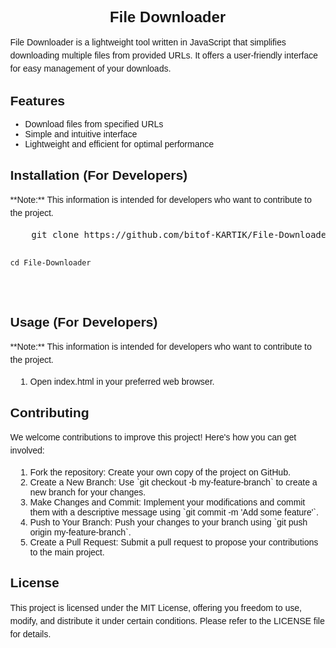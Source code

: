 <!DOCTYPE html>
<html lang="en">
<head>
  <meta charset="UTF-8">
  <meta name="viewport" content="width=device-width, initial-scale=1.0">
  <title>File Downloader</title>
  <style>
    body {
      font-family: Arial, sans-serif;
      margin: 2rem;
    }
    h1 {
      text-align: center;
      font-size: 1.5rem;
    }
    p {
      margin-bottom: 1rem;
      line-height: 1.5;
    }
    ol {
      padding-left: 2rem;
    }
    a {
      color: #007bff;
      text-decoration: none;
    }
    a:hover {
      text-decoration: underline;
    }
  </style>
</head>
<body>
  <h1>File Downloader</h1>
  <p>File Downloader is a lightweight tool written in JavaScript that simplifies downloading multiple files from provided URLs. It offers a user-friendly interface for easy management of your downloads.</p>

  <h2>Features</h2>
  <ul>
    <li>Download files from specified URLs</li>
    <li>Simple and intuitive interface</li>
    <li>Lightweight and efficient for optimal performance</li>
  </ul>

  <h2>Installation (For Developers)</h2>
  <p>**Note:** This information is intended for developers who want to contribute to the project.</p>
  <pre>
    git clone https://github.com/bitof-KARTIK/File-Downloader.git

    cd File-Downloader
  </pre>

  <h2>Usage (For Developers)</h2>
  <p>**Note:** This information is intended for developers who want to contribute to the project.</p>
  <ol>
    <li>Open index.html in your preferred web browser.</li>
  </ol>

  <h2>Contributing</h2>
  <p>We welcome contributions to improve this project! Here's how you can get involved:</p>
  <ol>
    <li>Fork the repository: Create your own copy of the project on GitHub.</li>
    <li>Create a New Branch: Use `git checkout -b my-feature-branch` to create a new branch for your changes.</li>
    <li>Make Changes and Commit: Implement your modifications and commit them with a descriptive message using `git commit -m 'Add some feature'`.  </li>
    <li>Push to Your Branch: Push your changes to your branch using `git push origin my-feature-branch`.</li>
    <li>Create a Pull Request: Submit a pull request to propose your contributions to the main project.</li>
  </ol>

  <h2>License</h2>
  <p>This project is licensed under the MIT License, offering you freedom to use, modify, and distribute it under certain conditions. Please refer to the LICENSE file for details.</p>
</body>
</html>

